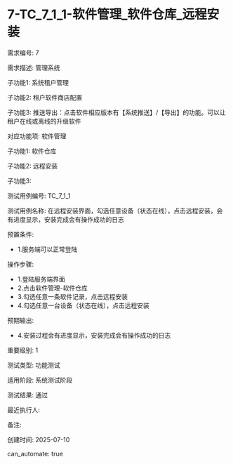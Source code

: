 # 7-TC_7_1_1-软件管理_软件仓库_远程安装

需求编号: 7

需求描述: 管理系统

子功能1: 系统租户管理

子功能2: 租户软件商店配置

子功能3: 推送导出：点击软件相应版本有【系统推送】/【导出】的功能。可以让租户在线或离线的升级软件


对应功能项: 软件管理

子功能1: 软件仓库

子功能2: 远程安装

子功能3: 


测试用例编号: TC_7_1_1

测试用例名称: 在远程安装界面，勾选任意设备（状态在线），点击远程安装，会有进度显示，安装完成会有操作成功的日志

预置条件:
- 1.服务端可以正常登陆

操作步骤:
- 1.登陆服务端界面
- 2.点击软件管理-软件仓库
- 3.勾选任意一条软件记录，点击远程安装
- 4.勾选任意一台设备（状态在线），点击远程安装

预期输出:
- 4.安装过程会有进度显示，安装完成会有操作成功的日志

重要级别: 1

测试类型: 功能测试

适用阶段: 系统测试阶段

测试结果: 通过

最近执行人: 

备注: 

创建时间: 2025-07-10

can_automate: true
